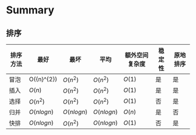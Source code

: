 # Summary

## 排序

| 排序方法 | 最好       | 最坏       | 平均       | 额外空间复杂度 | 稳定性 | 原地排序 |
| -------- | ---------- | ---------- | ---------- | -------------- | ------ | -------- |
| 冒泡     | O({n}^{2})     | $O(n^2)$   | $O(n^2)$   | $O(1)$         | 是     | 是       |
| 插入     | $O(n)$     | $O(n^2)$   | $O(n^2)$   | $O(1)$         | 是     | 是       |
| 选择     | $O(n^2)$   | $O(n^2)$   | $O(n^2)$   | $O(1)$         | 否     | 是       |
| 归并     | $O(nlogn)$ | $O(nlogn)$ | $O(nlogn)$ | $O(n)$         | 是     | 否       |
| 快排     | $O(nlogn)$ | $O(n^2)$   | $O(nlogn)$ | $O(1)$         | 否     | 是       |

